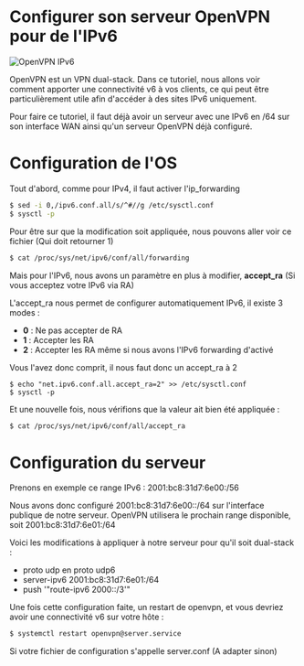 # Configurer son serveur OpenVPN pour de l'IPv6

![OpenVPN IPv6](/rsz_openvpn-ipv6.jpg)

OpenVPN est un VPN dual-stack. Dans ce tutoriel, nous allons voir
comment apporter une connectivité v6 à vos clients, ce qui peut être
particulièrement utile afin d'accéder à des sites IPv6 uniquement.

Pour faire ce tutoriel, il faut déjà avoir un serveur avec une IPv6 en
/64 sur son interface WAN ainsi qu'un serveur OpenVPN déjà configuré.

# Configuration de l'OS

Tout d'abord, comme pour IPv4, il faut activer l'ip_forwarding

```bash
$ sed -i 0,/ipv6.conf.all/s/^#//g /etc/sysctl.conf
$ sysctl -p
```

Pour être sur que la modification soit appliquée, nous pouvons aller
voir ce fichier (Qui doit retourner 1)

```bash
$ cat /proc/sys/net/ipv6/conf/all/forwarding
```

Mais pour l'IPv6, nous avons un paramètre en plus à modifier,
**accept_ra** (Si vous acceptez votre IPv6 via RA)

L'accept_ra nous permet de configurer automatiquement IPv6, il existe 3
modes :

  * **0** : Ne pas accepter de RA
  * **1** : Accepter les RA
  * **2** : Accepter les RA même si nous avons l'IPv6 forwarding
    d'activé

Vous l'avez donc comprit, il nous faut donc un accept_ra à 2

    $ echo "net.ipv6.conf.all.accept_ra=2" >> /etc/sysctl.conf
    $ sysctl -p

Et une nouvelle fois, nous vérifions que la valeur ait bien été
appliquée :

```bash
$ cat /proc/sys/net/ipv6/conf/all/accept_ra
```

# Configuration du serveur

Prenons en exemple ce range IPv6 : 2001:bc8:31d7:6e00:/56

Nous avons donc configuré 2001:bc8:31d7:6e00::/64 sur l'interface
publique de notre serveur. OpenVPN utilisera le prochain range
disponible, soit 2001:bc8:31d7:6e01:/64

Voici les modifications à appliquer à notre serveur pour qu'il soit
dual-stack :

  * proto udp en proto udp6
  * server-ipv6 2001:bc8:31d7:6e01:/64
  * push '"route-ipv6 2000::/3'"

Une fois cette configuration faite, un restart de openvpn, et vous
devriez avoir une connectivité v6 sur votre hôte :

```bash
$ systemctl restart openvpn@server.service
```

Si votre fichier de configuration s'appelle server.conf (A adapter
sinon)
